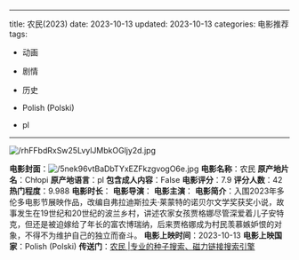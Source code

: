 
---
title: 农民(2023)
date: 2023-10-13
updated: 2023-10-13
categories: 电影推荐
tags:

- 动画
- 剧情
- 历史

- Polish (Polski)
- pl
---

<img src="https://image.tmdb.org/t/p/original/rhFFbdRxSw25LvylJMbkOGljy2d.jpg" alt="/rhFFbdRxSw25LvylJMbkOGljy2d.jpg" title="/rhFFbdRxSw25LvylJMbkOGljy2d.jpg">

**电影封面**：<img src="https://image.tmdb.org/t/p/w200/5nek96vtBaDbTYxEZFkzgvogO6e.jpg" alt="/5nek96vtBaDbTYxEZFkzgvogO6e.jpg" title="/5nek96vtBaDbTYxEZFkzgvogO6e.jpg">
**电影名称**：农民
**原产地片名**：Chłopi
**原产地语言**：pl
**包含成人内容**：False
**电影评分**：7.9
**评分人数**：42
**热门程度**：9.988
**电影时长**：
**电影导演**：
**电影主演**：
**电影简介**：入围2023年多伦多电影节展映作品，改编自弗拉迪斯拉夫·莱蒙特的诺贝尔文学奖获奖小说，故事发生在19世纪和20世纪的波兰乡村，讲述农家女孩贾格娜尽管深爱着儿子安特克，但还是被迫嫁给了年长的富农博瑞纳，后来贾格娜成为村民羡慕嫉妒恨的对象，不得不为维护自己的独立而奋斗。
**电影上映时间**：2023-10-13
**电影上映国家**：Polish (Polski)
**传送门**：[农民 |专业的种子搜索、磁力链接搜索引擎](https://movie.amd794.com:2083/?search=Ch%C5%82opi&ordering=&mode=match_phrase&page_size=10&page=1)

